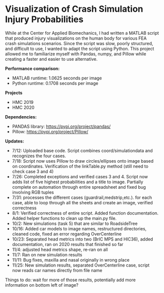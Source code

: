 # Visualization of Crash Simulation Injury Probabilities
While at the Center for Applied Biomechanics, I had written a MATLAB script that produced injury visualizations on the human body for various FEA crash simulations scenarios. Since the script was slow, poorly structured, and difficult to use, I wanted to adapt the script using Python. This project allowed me to familiarize myself with Pandas, numpy, and Pillow while creating a faster and easier to use alternative. 

**Performance comparison:**
- MATLAB runtime: 1.0625 seconds per image
- Python runtime: 0.1708 seconds per image

**Projects**
- HMC 2019
- HMC 2020


**Dependencies:**
- PANDAS library: https://pypi.org/project/pandas/
- Pillow: https://pypi.org/project/Pillow/

**Updates:**
- 7/12: Uploaded base code. Script combines coord/simulationdata and recognizes the four cases.
- 7/18: Script now uses Pillow to draw circles/ellipses onto image based on coordinates. Verification of the linkTable.py method (still need to check case 3 and 4)
- 7/26: Completed exceptions and verified cases 3 and 4. Script now adds list of five highest probabilities and a title to image. Partially complete on automation through entire spreadsheet and fixed bug involving RGB tuples
- 7/31: processes the different cases (guardrail,medstrip,etc.). for each case, able to loop through all the sheets and create an image, verified correctness <br />
- 8/1: Verified correctness of entire script. Added function documentation. Added helper functions to clean up the main.py file.
- 10/2: New simulations (task 5) that are similar to RoadsideTree
- 10/16: Added car models to image names, restructured directories, cleaned code, fixed an error regarding OverCenterline
- 10/23: Separated head metrics into two (BrIC MPS and HIC36), added documentation, ran on 2020 results that finished so far
- 11/4: adjusted head metrics shape, re-ran on all
- 11/7: Ran on new simulation results
- 11/11: Bug fixes, maxilla and nasal originally in wrong place
- 11/25: New simulation results, separated OverCenterline case, script now reads car names directly from file name

Things to do: wait for more of those results, potentially add more information on bottom left of image?
